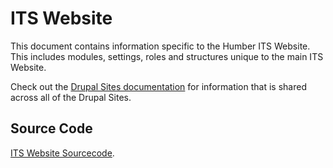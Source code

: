 # ITS Website

This document contains information specific to the Humber ITS Website. This includes modules, settings, roles and structures unique to the main ITS Website.

Check out the [Drupal Sites documentation](./drupal-sites.md) for information that is shared across all of the Drupal Sites. 

## Source Code

[ITS Website Sourcecode](https://github.com/Humber-ITS/ITS-site).